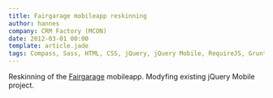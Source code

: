 ```yaml
---
title: Fairgarage mobileapp reskinning
author: hannes
company: CRM Factory (MCON)
date: 2012-03-01 00:00
template: article.jade
tags: Compass, Sass, HTML, CSS, jQuery, jQuery Mobile, RequireJS, Grunt, Bower, SVN
---
```


Reskinning of the [Fairgarage][1] mobileapp. Modyfing existing jQuery Mobile project.

[1]: http://www.fairgarage.de
